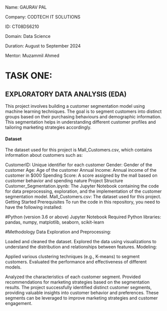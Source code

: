 Name: GAURAV PAL

Company: CODTECH IT SOLUTIONS

ID: CT08DS6210

Domain: Data Science

Duration: August to September 2024

Mentor: Muzammil Ahmed

# TASK ONE:
## EXPLORATORY DATA ANALYSIS (EDA)
This project involves building a customer segmentation model using machine learning techniques. The goal is to segment customers into distinct groups based on their purchasing behaviours and demographic information. This segmentation helps in understanding different customer profiles and tailoring marketing strategies accordingly.

#### Dataset
The dataset used for this project is Mall_Customers.csv, which contains information about customers such as:

CustomerID: Unique identifier for each customer Gender: Gender of the customer Age: Age of the customer Annual Income: Annual income of the customer in $000 Spending Score: A score assigned by the mall based on customer behavior and spending nature Project Structure Customer_Segmentation.ipynb: The Jupyter Notebook containing the code for data preprocessing, exploration, and the implementation of the customer segmentation model. Mall_Customers.csv: The dataset used for this project. Getting Started Prerequisites To run the code in this repository, you need to have the following installed:

#Python (version 3.6 or above) Jupyter Notebook Required Python libraries: pandas, numpy, matplotlib, seaborn, scikit-learn 

#Methodology Data Exploration and Preprocessing:

Loaded and cleaned the dataset. Explored the data using visualizations to understand the distribution and relationships between features. Modeling:

Applied various clustering techniques (e.g., K-means) to segment customers. Evaluated the performance and effectiveness of different models.

Analyzed the characteristics of each customer segment. Provided recommendations for marketing strategies based on the segmentation results. The project successfully identified distinct customer segments, providing valuable insights into customer behavior and preferences. These segments can be leveraged to improve marketing strategies and customer engagement.
